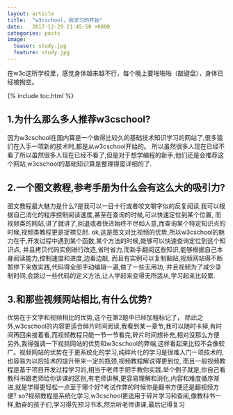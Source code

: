 ```yaml
---
layout: article
title:  "w3cschool，我学习的开始"
date:   2017-12-29 21:45:50 +0800
categories: posts
image:
  teaser: study.jpg
  feature: study.jpg
---
```

在w3c这所学校里，感觉身体越来越不行，每个晚上要啪啪啪（敲键盘），身体已经被掏空。

{% include toc.html %}

## 1.为什么那么多人推荐w3cschool?

因为w3cschool在国内算是一个做得比较久的基础技术知识学习的网站了,很多猿们在入手一项新的技术时,都是从w3cschool开始的。
所以虽然很多人现在已经不看了所以虽然很多人现在已经不看了,但是对于想学编程的新手,他们还是会推荐这个网站,w3cschool的基础知识算是整理得蛮详细的了.


## 2.一个图文教程,参考手册为什么会有这么大的吸引力?

图文教程最大魅力是什么?是我可以一目十行或者咬文嚼字似的反复阅读,我可以根据自己消化的程序控制阅读速度,甚至在查询的时候,可以快速定位到某个位置,
而视频类的网站,讲了就讲了,回退或者快进始终不尽如人意,而查询某个特定知识点的时候,视频类教程更是捉襟见肘.
ok,这是图文对比视频的优势,所以w3cschool的魅力在于,开发过程中遇到某个函数,某个方法的时候,能够可以快速查询定位到这个知识点,
并且拷贝代码实例进行改造,省时省力,而新手翻阅这些知识,能够根据自己本身阅读能力,控制速度和进度,边看边敲,
而且有实例可以复制黏贴,视频网站得不断暂停下来做实践,代码得全部手动编辑一遍,做了一些无用功,
并且视频为了减少录制时间,会跳过一些代码的定义方法,让人学起来变得无所适从,学习起来比较累.


## 3.和那些视频网站相比,有什么优势?
优势在于文字和视频相比的优势,这个在第2题中已经加粗标记了，
除此之外,w3cschool的内容更适合碎片时间阅读,我看到某一章节,我可以随时卡掉,有时间再回来接着看,而视频教程只能一节一节看完,碎片时间想补充,相对没那么方便
另外,我得强调一下视频网站的优势和w3cschool的弊端,这样看起来比较不会像软广。视频网站的优势在于更系统化的学习,纯碎片化的学习是很难入门一项技术的,也容易为以后技术的提升带来一定的瓶颈,视频教程解说得更到位,
而且一般视频教程是基于项目开发过程学习的,相当于老师手把手教你实践.举个例子就是,你自己看教科书跟老师给你讲课的区别,有老师讲解,更容易理解和消化,内容和难度循序渐进,就是学得更轻松一点至于哪个好?考试作弊的时候你是翻书方便还是翻视频方便?
so?视频教程是系统化学习,w3cschool更适用于碎片学习和查阅,像教科书一样,勤奋的孩子们,学习得先预习书本,然后听老师讲课,最后记得复习

